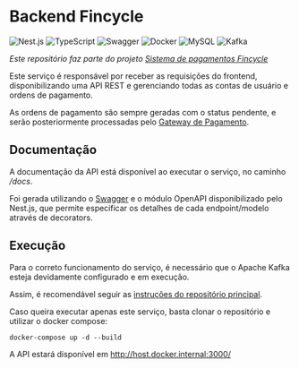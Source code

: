 # Backend Fincycle

![Nest.js](https://img.shields.io/badge/nest.js-E0234E.svg?style=for-the-badge&logo=nestjs&logoColor=white)
![TypeScript](https://img.shields.io/badge/typescript-007ACC.svg?style=for-the-badge&logo=typescript&logoColor=white)
![Swagger](https://img.shields.io/badge/-Swagger-Clojure?style=for-the-badge&logo=swagger&logoColor=white)
![Docker](https://img.shields.io/badge/docker-0db7ed.svg?style=for-the-badge&logo=docker&logoColor=white)
![MySQL](https://img.shields.io/badge/mysql-000.svg?style=for-the-badge&logo=mysql&logoColor=white)
![Kafka](https://img.shields.io/badge/apache%20kafka-231F20.svg?style=for-the-badge&logo=apachekafka&logoColor=white)

_Este repositório faz parte do projeto [Sistema de pagamentos Fincycle](https://github.com/jvcalassio/fc-payment-system)_

Este serviço é responsável por receber as requisições do frontend, disponibilizando uma API REST e gerenciando todas as contas de usuário e ordens de pagamento.

As ordens de pagamento são sempre geradas com o status pendente, e serão posteriormente processadas pelo [Gateway de Pagamento](https://github.com/jvcalassio/fc-payment-gateway).

## Documentação

A documentação da API está disponível ao executar o serviço, no caminho _/docs_.

Foi gerada utilizando o [Swagger](https://swagger.io/) e o módulo OpenAPI disponibilizado pelo Nest.js, que permite especificar os detalhes de cada endpoint/modelo através de decorators.

## Execução

Para o correto funcionamento do serviço, é necessário que o Apache Kafka esteja devidamente configurado e em execução.

Assim, é recomendável seguir as [instruções do repositório principal](https://github.com/jvcalassio/fc-payment-system#execu%C3%A7%C3%A3o-em-desenvolvimento).

Caso queira executar apenas este serviço, basta clonar o repositório e utilizar o docker compose:

```
docker-compose up -d --build
```

A API estará disponível em http://host.docker.internal:3000/
